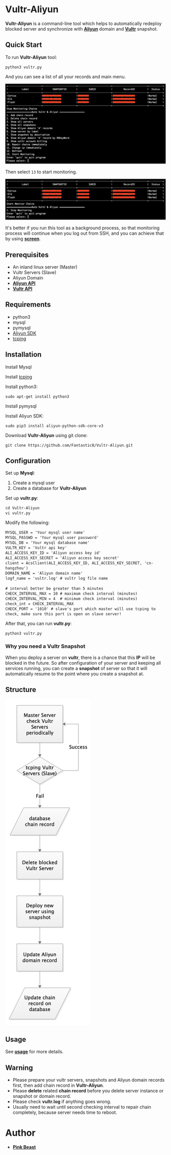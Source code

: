 # Vultr-Aliyun

**Vultr-Aliyun** is a command-line tool which helps to automatically redeploy blocked server and synchronize with [**Aliyun**](https://wanwang.aliyun.com/domain/com/?spm=5176.10695662.1158081.1.4fde4234L5A46c) domain and [**Vultr**](https://www.vultr.com/) snapshot.


## Quick Start
To run **Vultr-Aliyun** tool:

```
python3 vultr.py
``` 

And you can see a list of all your records and main menu.

![Main Menu](https://raw.githubusercontent.com/Fantastic8/Vultr-Aliyun/master/images/main.png)

Then select ```13``` to start monitoring.

![Monitoring](https://raw.githubusercontent.com/Fantastic8/Vultr-Aliyun/master/images/monitoring.png)

It's better if you run this tool as a background process, so that monitoring process will continue when you log out from SSH, and you can achieve that by using [**screen**](https://linux.die.net/man/1/screen).


## Prerequisites
+ An inland linux server (Master)
+ Vultr Servers (Slave)
+ Aliyun Domain
+ [**Aliyun API**](https://helpcdn.aliyun.com/document_detail/53045.html?parentId=30347)
+ [**Vultr API**](https://www.vultr.com/api/)

## Requirements
+ python3
+ mysql
+ pymysql
+ [Aliyun SDK](https://help.aliyun.com/document_detail/53090.html) 
+ [tcping](https://gist.github.com/cnDelbert/5fb06ccf10c19dbce3a7)

## Installation

Install Mysql

Install [tcping](https://gist.github.com/cnDelbert/5fb06ccf10c19dbce3a7)

Install python3:

```
sudo apt-get install python3
```

Install pymysql

Install Aliyun SDK:

```
sudo pip3 install aliyun-python-sdk-core-v3
```

Download **Vultr-Aliyun** using git clone:

```
git clone https://github.com/Fantastic8/Vultr-Aliyun.git
```

## Configuration

Set up **Mysql**:

1. Create a mysql user
2. Create a database for **Vultr-Aliyun**

Set up **vultr.py**:

```
cd Vultr-Aliyun
vi vultr.py
```

Modify the following:

```
MYSQL_USER = 'Your mysql user name'
MYSQL_PASSWD = 'Your mysql user password'
MYSQL_DB = 'Your mysql database name'
VULTR_KEY = 'Vultr api key'
ALI_ACCESS_KEY_ID = 'Aliyun access key id'
ALI_ACCESS_KEY_SECRET = 'Aliyun access key secret'
client = AcsClient(ALI_ACCESS_KEY_ID, ALI_ACCESS_KEY_SECRET, 'cn-hangzhou')
DOMAIN_NAME = 'Aliyun domain name'
logf_name = 'vultr.log' # vultr log file name

# interval better be greater than 5 minutes
CHECK_INTERVAL_MAX = 10 # maximum check interval (minutes)
CHECK_INTERVAL_MIN = 4  # minimum check interval (minutes)
check_int = CHECK_INTERVAL_MAX
CHECK_PORT = '1010' # slave's port which master will use tcping to check, make sure this port is open on slave server!
```

After that, you can run **vultr.py**:

```
python3 vultr.py
```

### Why you need a Vultr Snapshot

When you deploy a server on **vultr**, there is a chance that this **IP** will be blocked in the future. So after configuration of your server and keeping all services running, you can create a **snapshot** of server so that it will automatically resume to the point where you create a snapshot at.

## Structure

![Structure](https://raw.githubusercontent.com/Fantastic8/Vultr-Aliyun/master/images/structure.png)

## Usage

See [**usage**](https://github.com/Fantastic8/Vultr-Aliyun/blob/master/usage/README.md) for more details.

## Warning
+ Please prepare your vultr servers, snapshots and Aliyun domain records first, then add chain record in **Vultr-Aliyun**.
+ Please **delete** related **chain record** before you delete server instance or snapshot or domain record.
+ Please check **vultr.log** if anything goes wrong.
+ Usually need to wait until second checking interval to repair chain completely, because server needs time to reboot.


# Author

+ [**Pink Beast**](https://github.com/Fantastic8)

